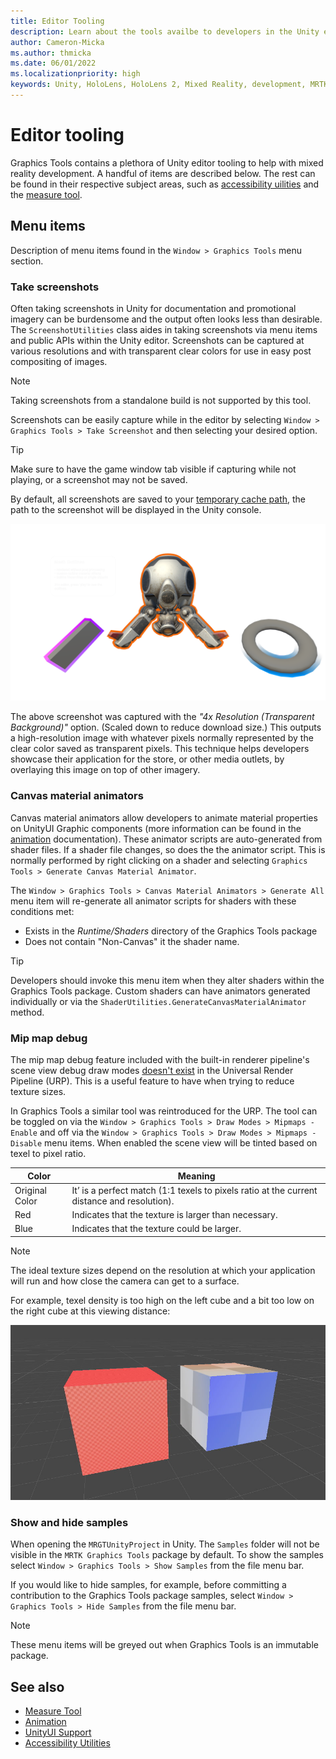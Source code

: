 ```yaml
---
title: Editor Tooling
description: Learn about the tools availbe to developers in the Unity editor.
author: Cameron-Micka
ms.author: thmicka
ms.date: 06/01/2022
ms.localizationpriority: high
keywords: Unity, HoloLens, HoloLens 2, Mixed Reality, development, MRTK, Graphics Tools, MRGT, MR Graphics Tools, Standard Shader, Mesh Outlines
---
```


# Editor tooling

Graphics Tools contains a plethora of Unity editor tooling to help with mixed reality development. A handful of items are described below. The rest can be found in their respective subject areas, such as [accessibility uilities](accessibility-utilities.md) and the [measure tool](measure-tooling.md).

## Menu items

Description of menu items found in the `Window > Graphics Tools` menu section.

### Take screenshots

Often taking screenshots in Unity for documentation and promotional imagery can be burdensome and the output often looks less than desirable. The `ScreenshotUtilities` class aides in taking screenshots via menu items and public APIs within the Unity editor. Screenshots can be captured at various resolutions and with transparent clear colors for use in easy post compositing of images.

> [!NOTE]
> Taking screenshots from a standalone build is not supported by this tool.

Screenshots can be easily capture while in the editor by selecting `Window > Graphics Tools > Take Screenshot` and then selecting your desired option.

> [!TIP]
> Make sure to have the game window tab visible if capturing while not playing, or a screenshot may not be saved.

By default, all screenshots are saved to your [temporary cache path](https://docs.unity3d.com/ScriptReference/Application-temporaryCachePath.html), the path to the screenshot will be displayed in the Unity console.

![Screenshot Example](images/EditorTooling/ScreenshotExample.png)

The above screenshot was captured with the *"4x Resolution (Transparent Background)"* option. (Scaled down to reduce download size.) This outputs a high-resolution image with whatever pixels normally represented by the clear color saved as transparent pixels. This technique helps developers showcase their application for the store, or other media outlets, by overlaying this image on top of other imagery.

### Canvas material animators

Canvas material animators allow developers to animate material properties on UnityUI Graphic components (more information can be found in the [animation](animation.md) documentation). These animator scripts are auto-generated from shader files. If a shader file changes, so does the the animator script. This is normally performed by right clicking on a shader and selecting `Graphics Tools > Generate Canvas Material Animator`.

The `Window > Graphics Tools > Canvas Material Animators > Generate All` menu item will re-generate all animator scripts for shaders with these conditions met:

- Exists in the *Runtime/Shaders* directory of the Graphics Tools package
- Does not contain "Non-Canvas" it the shader name.

> [!TIP]
> Developers should invoke this menu item when they alter shaders within the Graphics Tools package. Custom shaders can have animators generated individually or via the `ShaderUtilities.GenerateCanvasMaterialAnimator` method.

### Mip map debug

The mip map debug feature included with the built-in renderer pipeline's scene view debug draw modes [doesn't exist](https://github.com/Unity-Technologies/Graphics/pull/4089) in the Universal Render Pipeline (URP). This is a useful feature to have when trying to reduce texture sizes.

In Graphics Tools a similar tool was reintroduced for the URP. The tool can be toggled on via the `Window > Graphics Tools > Draw Modes > Mipmaps - Enable` and off via the `Window > Graphics Tools > Draw Modes > Mipmaps - Disable` menu items. When enabled the scene view will be tinted based on texel to pixel ratio.

| Color          | Meaning                                                                                   |
|----------------|-------------------------------------------------------------------------------------------|
| Original Color | It’ is a perfect match (1:1 texels to pixels ratio at the current distance and resolution). |
| Red            | Indicates that the texture is larger than necessary.                                      |
| Blue           | Indicates that the texture could be larger.                                               |

> [!NOTE]
> The ideal texture sizes depend on the resolution at which your application will run and how close the camera can get to a surface.

For example, texel density is too high on the left cube and a bit too low on the right cube at this viewing distance:

![MipMapDebug](images/EditorTooling/MipMapDebug.jpg)

### Show and hide samples

When opening the `MRGTUnityProject` in Unity. The `Samples` folder will not be visible in the `MRTK Graphics Tools` package by default. To show the samples select `Window > Graphics Tools > Show Samples` from the file menu bar.

If you would like to hide samples, for example, before committing a contribution to the Graphics Tools package samples, select `Window > Graphics Tools > Hide Samples` from the file menu bar.

> [!NOTE]
> These menu items will be greyed out when Graphics Tools is an immutable package.

## See also

* [Measure Tool](measure-tooling.md)
* [Animation](animation.md)
* [UnityUI Support](measure-tooling.md)
* [Accessibility Utilities](accessibility-utilities.md)
